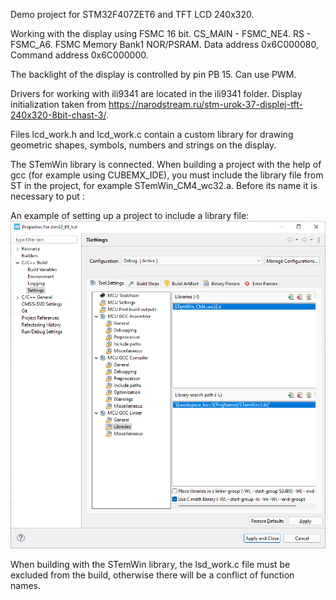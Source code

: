 Demo project for STM32F407ZET6 and TFT LCD 240x320.

Working with the display using FSMC 16 bit. CS_MAIN - FSMC_NE4. RS - FSMC_A6.
FSMC Memory Bank1 NOR/PSRAM. Data address 0x6C000080, Command address 0x6C000000.

The backlight of the display is controlled by pin PB 15. Can use PWM.

Drivers for working with ili9341 are located in the ili9341 folder.
Display initialization taken from https://narodstream.ru/stm-urok-37-displej-tft-240x320-8bit-chast-3/. 

Files lcd_work.h and lcd_work.c contain a custom library for drawing geometric shapes, symbols, numbers and strings on the display.

The STemWin library is connected. When building a project with the help of gcc (for example using CUBEMX_IDE), you must include the library file from ST in the project, for example STemWin_CM4_wc32.a. Before its name it is necessary to put :

An example of setting up a project to include a library file:
![Image alt](https://github.com/NKP144/stm32_tft_lcd/blob/master/ScreenShots/Adding%20STemWin%20lib.png)

When building with the STemWin library, the lsd_work.c file must be excluded from the build, otherwise there will be a conflict of function names.